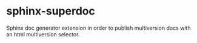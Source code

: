 # sphinx-superdoc

Sphinx doc generator extension in order to publish multiversion docs with
an html multiversion selector.

